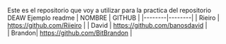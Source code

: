 Este es el repositorio que voy a utilizar para la practica del repositorio DEAW
Ejemplo readme
| NOMBRE | GITHUB |
|--------|--------|
| Rieiro |  https://github.com/Riieiro    | 
| David  | https://github.com/banosdavid  |    
| Brandon| https://github.com/BitBrandon  |    